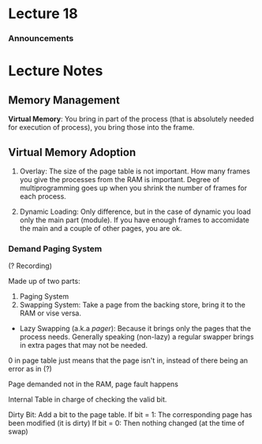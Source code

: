 # Lecture 18

### Announcements


# Lecture Notes
## Memory Management 
**Virtual Memory**: You bring in part of the process (that is absolutely needed for execution of process), you bring those into the frame. 

## Virtual Memory Adoption
1. Overlay: The size of the page table is not important. How many frames you give the processes from the RAM is important. Degree of multiprogramming goes up when you shrink the number of frames for each process. 

2. Dynamic Loading: Only difference, but in the case of dynamic you load only the main part (module). If you have enough frames to accomidate the main and a couple of other pages, you are ok.

### Demand Paging System
(? Recording)

Made up of two parts:
1. Paging System
2. Swapping System: Take a page from the backing store, bring it to the RAM or vise versa.
 - Lazy Swapping (a.k.a *pager*): Because it brings only the pages that the process needs. Generally speaking (non-lazy) a regular swapper brings in extra pages that may not be needed. 
 
0 in page table just means that the page isn't in, instead of there being an error as in (?)


Page demanded not in the RAM, page fault happens

Internal Table in charge of checking the valid bit. 

Dirty Bit: Add a bit to the page table.
If bit = 1: The corresponding page has been modified (it is dirty)
If bit = 0: Then nothing changed (at the time of swap)